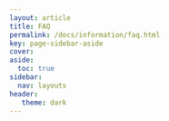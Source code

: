 ```yaml
---
layout: article
title: FAQ
permalink: /docs/information/faq.html
key: page-sidebar-aside
cover: 
aside:
  toc: true
sidebar:
  nav: layouts
header:
   theme: dark
---
```





